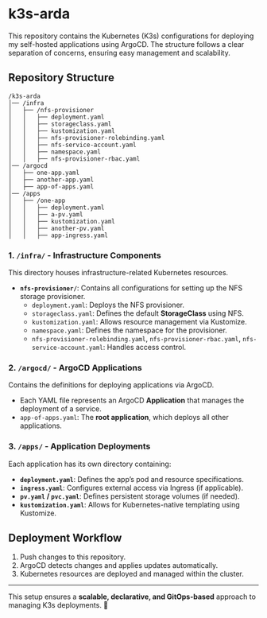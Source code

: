 # k3s-arda

This repository contains the Kubernetes (K3s) configurations for deploying my self-hosted applications using ArgoCD. The structure follows a clear separation of concerns, ensuring easy management and scalability.

## Repository Structure

```
/k3s-arda
│── /infra
│   ├── /nfs-provisioner
│   │   ├── deployment.yaml
│   │   ├── storageclass.yaml
│   │   ├── kustomization.yaml
│   │   ├── nfs-provisioner-rolebinding.yaml
│   │   ├── nfs-service-account.yaml
│   │   ├── namespace.yaml
│   │   ├── nfs-provisioner-rbac.yaml
│── /argocd
│   ├── one-app.yaml
│   ├── another-app.yaml
│   ├── app-of-apps.yaml
│── /apps
│   ├── /one-app
│   │   ├── deployment.yaml
│   │   ├── a-pv.yaml
│   │   ├── kustomization.yaml
│   │   ├── another-pv.yaml
│   │   ├── app-ingress.yaml

```

### **1. `/infra/` - Infrastructure Components**
This directory houses infrastructure-related Kubernetes resources.
- **`nfs-provisioner/`**: Contains all configurations for setting up the NFS storage provisioner.
  - `deployment.yaml`: Deploys the NFS provisioner.
  - `storageclass.yaml`: Defines the default **StorageClass** using NFS.
  - `kustomization.yaml`: Allows resource management via Kustomize.
  - `namespace.yaml`: Defines the namespace for the provisioner.
  - `nfs-provisioner-rolebinding.yaml`, `nfs-provisioner-rbac.yaml`, `nfs-service-account.yaml`: Handles access control.

### **2. `/argocd/` - ArgoCD Applications**
Contains the definitions for deploying applications via ArgoCD.
- Each YAML file represents an ArgoCD **Application** that manages the deployment of a service.
- `app-of-apps.yaml`: The **root application**, which deploys all other applications.

### **3. `/apps/` - Application Deployments**
Each application has its own directory containing:
- **`deployment.yaml`**: Defines the app’s pod and resource specifications.
- **`ingress.yaml`**: Configures external access via Ingress (if applicable).
- **`pv.yaml` / `pvc.yaml`**: Defines persistent storage volumes (if needed).
- **`kustomization.yaml`**: Allows for Kubernetes-native templating using Kustomize.

## Deployment Workflow
1. Push changes to this repository.
2. ArgoCD detects changes and applies updates automatically.
3. Kubernetes resources are deployed and managed within the cluster.

---
This setup ensures a **scalable, declarative, and GitOps-based** approach to managing K3s deployments. 🚀

